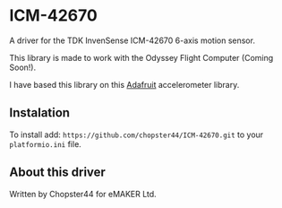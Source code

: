 # ICM-42670
A driver for the TDK InvenSense ICM-42670 6-axis motion sensor. 

This library is made to work with the Odyssey Flight Computer (Coming Soon!). 

I have based this library on this [Adafruit](https://github.com/adafruit/Adafruit_ADXL345) accelerometer library.
## Instalation

To install add:
`https://github.com/chopster44/ICM-42670.git` to your `platformio.ini` file.

## About this driver

Written by Chopster44 for eMAKER Ltd.